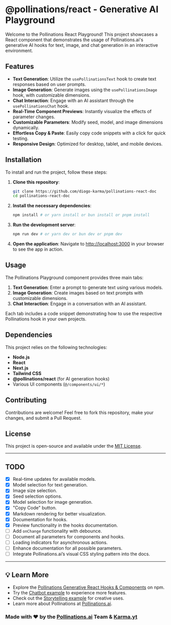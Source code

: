 # @pollinations/react - Generative AI Playground

Welcome to the Pollinations React Playground! This project showcases a React component that demonstrates the usage of Pollinations.ai's generative AI hooks for text, image, and chat generation in an interactive environment.

## Features

- **Text Generation**: Utilize the `usePollinationsText` hook to create text responses based on user prompts.
- **Image Generation**: Generate images using the `usePollinationsImage` hook, with customizable dimensions.
- **Chat Interaction**: Engage with an AI assistant through the `usePollinationsChat` hook.
- **Real-Time Component Previews**: Instantly visualize the effects of parameter changes.
- **Customizable Parameters**: Modify seed, model, and image dimensions dynamically.
- **Effortless Copy & Paste**: Easily copy code snippets with a click for quick testing.
- **Responsive Design**: Optimized for desktop, tablet, and mobile devices.


## Installation

To install and run the project, follow these steps:

1. **Clone this repository**:
   ```bash
   git clone https://github.com/diogo-karma/pollinations-react-doc
   cd pollinations-react-doc
   ```

2. **Install the necessary dependencies**:
   ```bash
   npm install # or yarn install or bun install or pnpm install
   ```

3. **Run the development server**:
   ```bash
   npm run dev # or yarn dev or bun dev or pnpm dev
   ```

4. **Open the application**:
   Navigate to [http://localhost:3000](http://localhost:3000) in your browser to see the app in action.

## Usage

The Pollinations Playground component provides three main tabs:

1. **Text Generation**: Enter a prompt to generate text using various models.
2. **Image Generation**: Create images based on text prompts with customizable dimensions.
3. **Chat Interaction**: Engage in a conversation with an AI assistant.

Each tab includes a code snippet demonstrating how to use the respective Pollinations hook in your own projects.

## Dependencies

This project relies on the following technologies:

- **Node.js**
- **React**
- **Next.js**
- **Tailwind CSS**
- **@pollinations/react** (for AI generation hooks)
- Various UI components (`@/components/ui/*`)

## Contributing

Contributions are welcome! Feel free to fork this repository, make your changes, and submit a Pull Request.

## License

This project is open-source and available under the [MIT License](./LICENSE).

---

## TODO

- [X] Real-time updates for available models.
- [X] Model selection for text generation.
- [X] Image size selection.
- [X] Seed selection options.
- [X] Model selection for image generation.
- [X] "Copy Code" button.
- [X] Markdown rendering for better visualization.
- [X] Documentation for hooks.
- [X] Preview functionality in the hooks documentation.
- [ ] Add `onChange` functionality with debounce.
- [ ] Document all parameters for components and hooks.
- [ ] Loading indicators for asynchronous actions.
- [ ] Enhance documentation for all possible parameters.
- [ ] Integrate Pollinations.ai’s visual CSS styling pattern into the docs.

---

## 💡 Learn More

- Explore the [Pollinations Generative React Hooks & Components](https://www.npmjs.com/package/@pollinations/react) on npm.
- Try the [Chatbot example](https://karma.pollinations.ai) to experience more features.
- Check out the [Storytelling example](https://storytelling.karma.yt/) for creative uses.
- Learn more about Pollinations at [Pollinations.ai](https://pollinations.ai).

### Made with ❤️ by the [Pollinations.ai](https://pollinations.ai) Team & [Karma.yt](https://karma.yt)
